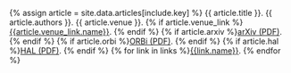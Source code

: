 {% assign article = site.data.articles[include.key] %}
{{ article.title }}. 
{{ article.authors }}. 
{{ article.venue }}. 
{% if article.venue_link %}[{{article.venue_link.name}}]({{article.venue_link.url}}). {% endif %}
{% if article.arxiv %}[arXiv (PDF)](https://arxiv.org/abs/{{article.arxiv}}). {% endif %}
{% if article.orbi %}[ORBi (PDF)](http://hdl.handle.net/{{article.orbi}}). {% endif %}
{% if article.hal %}[HAL (PDF)](https://hal.archives-ouvertes.fr/{{article.hal}}). {% endif %}
{% for link in links %}[{{link.name}}]({{link.url}}). {% endfor %}
